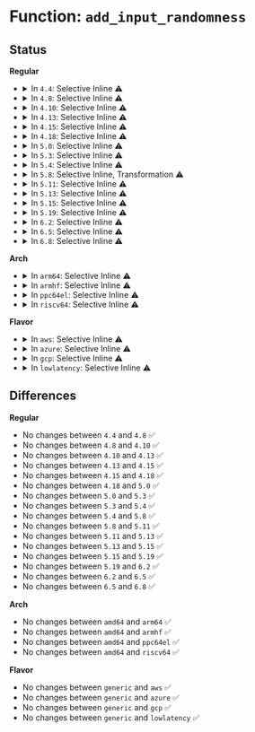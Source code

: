 # Function: <code>add_input_randomness</code>

## Status
<b>Regular</b>
<ul>
<li>
<details>
<summary>In <code>4.4</code>: Selective Inline ⚠️</summary>

```c
void add_input_randomness(unsigned int type, unsigned int code, unsigned int value);
```

**Collision:** Unique Global

**Inline:** Selective

**Transformation:** False

**Instances:**

```
In drivers/char/random.c (ffffffff81512ec0)
Location: drivers/char/random.c:844
Inline: True
```
**Symbols:**

```
ffffffff81512ec0-ffffffff81512f4f: add_input_randomness (STB_GLOBAL)
```
</details>
</li>
<li>
<details>
<summary>In <code>4.8</code>: Selective Inline ⚠️</summary>

```c
void add_input_randomness(unsigned int type, unsigned int code, unsigned int value);
```

**Collision:** Unique Global

**Inline:** Selective

**Transformation:** False

**Instances:**

```
In drivers/char/random.c (ffffffff81566b90)
Location: drivers/char/random.c:1076
Inline: True
Direct callers:
  - drivers/input/input.c:input_handle_event
```
**Symbols:**

```
ffffffff81566b90-ffffffff81566c16: add_input_randomness (STB_GLOBAL)
```
</details>
</li>
<li>
<details>
<summary>In <code>4.10</code>: Selective Inline ⚠️</summary>

```c
void add_input_randomness(unsigned int type, unsigned int code, unsigned int value);
```

**Collision:** Unique Global

**Inline:** Selective

**Transformation:** False

**Instances:**

```
In drivers/char/random.c (ffffffff815932f0)
Location: drivers/char/random.c:1076
Inline: True
Direct callers:
  - drivers/input/input.c:input_handle_event
```
**Symbols:**

```
ffffffff815932f0-ffffffff81593376: add_input_randomness (STB_GLOBAL)
```
</details>
</li>
<li>
<details>
<summary>In <code>4.13</code>: Selective Inline ⚠️</summary>

```c
void add_input_randomness(unsigned int type, unsigned int code, unsigned int value);
```

**Collision:** Unique Global

**Inline:** Selective

**Transformation:** False

**Instances:**

```
In drivers/char/random.c (ffffffff815a70f0)
Location: drivers/char/random.c:1065
Inline: True
Direct callers:
  - drivers/input/input.c:input_handle_event
  - drivers/input/input.c:input_handle_event
  - drivers/input/input.c:input_handle_event
  - drivers/input/input.c:input_handle_event
  - drivers/input/input.c:input_handle_event
  - drivers/input/input.c:input_handle_event
  - drivers/input/input.c:input_handle_event
  - drivers/input/input.c:input_handle_event
  - drivers/input/input.c:input_handle_event
  - drivers/input/input.c:input_handle_event
  - drivers/input/input.c:input_handle_event
  - drivers/input/input.c:input_handle_event
```
**Symbols:**

```
ffffffff815a70f0-ffffffff815a717a: add_input_randomness (STB_GLOBAL)
```
</details>
</li>
<li>
<details>
<summary>In <code>4.15</code>: Selective Inline ⚠️</summary>

```c
void add_input_randomness(unsigned int type, unsigned int code, unsigned int value);
```

**Collision:** Unique Global

**Inline:** Selective

**Transformation:** False

**Instances:**

```
In drivers/char/random.c (ffffffff8160d9f0)
Location: drivers/char/random.c:1064
Inline: True
Direct callers:
  - drivers/input/input.c:input_handle_event
  - drivers/input/input.c:input_handle_event
  - drivers/input/input.c:input_handle_event
  - drivers/input/input.c:input_handle_event
  - drivers/input/input.c:input_handle_event
  - drivers/input/input.c:input_handle_event
  - drivers/input/input.c:input_handle_event
  - drivers/input/input.c:input_handle_event
  - drivers/input/input.c:input_handle_event
  - drivers/input/input.c:input_handle_event
  - drivers/input/input.c:input_handle_event
  - drivers/input/input.c:input_handle_event
```
**Symbols:**

```
ffffffff8160d9f0-ffffffff8160da7d: add_input_randomness (STB_GLOBAL)
```
</details>
</li>
<li>
<details>
<summary>In <code>4.18</code>: Selective Inline ⚠️</summary>

```c
void add_input_randomness(unsigned int type, unsigned int code, unsigned int value);
```

**Collision:** Unique Global

**Inline:** Selective

**Transformation:** False

**Instances:**

```
In drivers/char/random.c (ffffffff816474e0)
Location: drivers/char/random.c:1168
Inline: True
Direct callers:
  - drivers/input/input.c:input_handle_event
  - drivers/input/input.c:input_handle_event
  - drivers/input/input.c:input_handle_event
  - drivers/input/input.c:input_handle_event
  - drivers/input/input.c:input_handle_event
  - drivers/input/input.c:input_handle_event
  - drivers/input/input.c:input_handle_event
  - drivers/input/input.c:input_handle_event
  - drivers/input/input.c:input_handle_event
  - drivers/input/input.c:input_handle_event
  - drivers/input/input.c:input_handle_event
```
**Symbols:**

```
ffffffff816474e0-ffffffff8164756c: add_input_randomness (STB_GLOBAL)
```
</details>
</li>
<li>
<details>
<summary>In <code>5.0</code>: Selective Inline ⚠️</summary>

```c
void add_input_randomness(unsigned int type, unsigned int code, unsigned int value);
```

**Collision:** Unique Global

**Inline:** Selective

**Transformation:** False

**Instances:**

```
In drivers/char/random.c (ffffffff81665980)
Location: drivers/char/random.c:1177
Inline: True
Direct callers:
  - drivers/input/input.c:input_handle_event
  - drivers/input/input.c:input_handle_event
  - drivers/input/input.c:input_handle_event
  - drivers/input/input.c:input_handle_event
  - drivers/input/input.c:input_handle_event
  - drivers/input/input.c:input_handle_event
  - drivers/input/input.c:input_handle_event
  - drivers/input/input.c:input_handle_event
  - drivers/input/input.c:input_handle_event
  - drivers/input/input.c:input_handle_event
  - drivers/input/input.c:input_handle_event
```
**Symbols:**

```
ffffffff81665980-ffffffff81665a0c: add_input_randomness (STB_GLOBAL)
```
</details>
</li>
<li>
<details>
<summary>In <code>5.3</code>: Selective Inline ⚠️</summary>

```c
void add_input_randomness(unsigned int type, unsigned int code, unsigned int value);
```

**Collision:** Unique Global

**Inline:** Selective

**Transformation:** False

**Instances:**

```
In drivers/char/random.c (ffffffff8169bd40)
Location: drivers/char/random.c:1254
Inline: True
Direct callers:
  - drivers/input/input.c:input_handle_event
  - drivers/input/input.c:input_handle_event
  - drivers/input/input.c:input_handle_event
  - drivers/input/input.c:input_handle_event
  - drivers/input/input.c:input_handle_event
  - drivers/input/input.c:input_handle_event
  - drivers/input/input.c:input_handle_event
  - drivers/input/input.c:input_handle_event
  - drivers/input/input.c:input_handle_event
  - drivers/input/input.c:input_handle_event
  - drivers/input/input.c:input_handle_event
```
**Symbols:**

```
ffffffff8169bd40-ffffffff8169bdce: add_input_randomness (STB_GLOBAL)
```
</details>
</li>
<li>
<details>
<summary>In <code>5.4</code>: Selective Inline ⚠️</summary>

```c
void add_input_randomness(unsigned int type, unsigned int code, unsigned int value);
```

**Collision:** Unique Global

**Inline:** Selective

**Transformation:** False

**Instances:**

```
In drivers/char/random.c (ffffffff816bea70)
Location: drivers/char/random.c:1254
Inline: True
Direct callers:
  - drivers/input/input.c:input_handle_event
  - drivers/input/input.c:input_handle_event
  - drivers/input/input.c:input_handle_event
  - drivers/input/input.c:input_handle_event
  - drivers/input/input.c:input_handle_event
  - drivers/input/input.c:input_handle_event
  - drivers/input/input.c:input_handle_event
  - drivers/input/input.c:input_handle_event
  - drivers/input/input.c:input_handle_event
  - drivers/input/input.c:input_handle_event
  - drivers/input/input.c:input_handle_event
```
**Symbols:**

```
ffffffff816bea70-ffffffff816beafe: add_input_randomness (STB_GLOBAL)
```
</details>
</li>
<li>
<details>
<summary>In <code>5.8</code>: Selective Inline, Transformation ⚠️</summary>

```c
void add_input_randomness(unsigned int type, unsigned int code, unsigned int value);
```

**Collision:** Unique Global

**Inline:** Selective

**Transformation:** True

**Instances:**

```
In drivers/char/random.c (ffffffff817729f0)
Location: drivers/char/random.c:1201
Inline: True
Direct callers:
  - drivers/input/input.c:input_handle_event
```
**Symbols:**

```
ffffffff817729f0-ffffffff81772a72: add_input_randomness.part.0 (STB_LOCAL)
ffffffff81772a80-ffffffff81772a9c: add_input_randomness (STB_GLOBAL)
```
</details>
</li>
<li>
<details>
<summary>In <code>5.11</code>: Selective Inline ⚠️</summary>

```c
void add_input_randomness(unsigned int type, unsigned int code, unsigned int value);
```

**Collision:** Unique Global

**Inline:** Selective

**Transformation:** False

**Instances:**

```
In drivers/char/random.c (ffffffff8178da40)
Location: drivers/char/random.c:1201
Inline: True
Direct callers:
  - drivers/input/input.c:input_handle_event
```
**Symbols:**

```
ffffffff8178da40-ffffffff8178dab1: add_input_randomness (STB_GLOBAL)
```
</details>
</li>
<li>
<details>
<summary>In <code>5.13</code>: Selective Inline ⚠️</summary>

```c
void add_input_randomness(unsigned int type, unsigned int code, unsigned int value);
```

**Collision:** Unique Global

**Inline:** Selective

**Transformation:** False

**Instances:**

```
In drivers/char/random.c (ffffffff817713b0)
Location: drivers/char/random.c:1191
Inline: True
Direct callers:
  - drivers/input/input.c:input_handle_event
```
**Symbols:**

```
ffffffff817713b0-ffffffff8177141f: add_input_randomness (STB_GLOBAL)
```
</details>
</li>
<li>
<details>
<summary>In <code>5.15</code>: Selective Inline ⚠️</summary>

```c
void add_input_randomness(unsigned int type, unsigned int code, unsigned int value);
```

**Collision:** Unique Global

**Inline:** Selective

**Transformation:** False

**Instances:**

```
In drivers/char/random.c (ffffffff817f6f60)
Location: drivers/char/random.c:1211
Inline: True
Direct callers:
  - drivers/input/input.c:input_handle_event
```
**Symbols:**

```
ffffffff817f6f60-ffffffff817f6fcc: add_input_randomness (STB_GLOBAL)
```
</details>
</li>
<li>
<details>
<summary>In <code>5.19</code>: Selective Inline ⚠️</summary>

```c
void add_input_randomness(unsigned int type, unsigned int code, unsigned int value);
```

**Collision:** Unique Global

**Inline:** Selective

**Transformation:** False

**Instances:**

```
In drivers/char/random.c (ffffffff81934a90)
Location: drivers/char/random.c:1101
Inline: True
Direct callers:
  - drivers/input/input.c:input_handle_event
```
**Symbols:**

```
ffffffff81934a90-ffffffff81934ae3: add_input_randomness (STB_GLOBAL)
```
</details>
</li>
<li>
<details>
<summary>In <code>6.2</code>: Selective Inline ⚠️</summary>

```c
void add_input_randomness(unsigned int type, unsigned int code, unsigned int value);
```

**Collision:** Unique Global

**Inline:** Selective

**Transformation:** False

**Instances:**

```
In drivers/char/random.c (ffffffff81a94630)
Location: drivers/char/random.c:1193
Inline: True
```
**Symbols:**

```
ffffffff81a94630-ffffffff81a94683: add_input_randomness (STB_GLOBAL)
```
</details>
</li>
<li>
<details>
<summary>In <code>6.5</code>: Selective Inline ⚠️</summary>

```c
void add_input_randomness(unsigned int type, unsigned int code, unsigned int value);
```

**Collision:** Unique Global

**Inline:** Selective

**Transformation:** False

**Instances:**

```
In drivers/char/random.c (ffffffff81adfe50)
Location: drivers/char/random.c:1193
Inline: True
```
**Symbols:**

```
ffffffff81adfe50-ffffffff81adfea3: add_input_randomness (STB_GLOBAL)
```
</details>
</li>
<li>
<details>
<summary>In <code>6.8</code>: Selective Inline ⚠️</summary>

```c
void add_input_randomness(unsigned int type, unsigned int code, unsigned int value);
```

**Collision:** Unique Global

**Inline:** Selective

**Transformation:** False

**Instances:**

```
In drivers/char/random.c (ffffffff81b33270)
Location: drivers/char/random.c:1193
Inline: True
```
**Symbols:**

```
ffffffff81b33270-ffffffff81b332c3: add_input_randomness (STB_GLOBAL)
```
</details>
</li>
</ul>
<b>Arch</b>
<ul>
<li>
<details>
<summary>In <code>arm64</code>: Selective Inline ⚠️</summary>

```c
void add_input_randomness(unsigned int type, unsigned int code, unsigned int value);
```

**Collision:** Unique Global

**Inline:** Selective

**Transformation:** False

**Instances:**

```
In drivers/char/random.c (ffff8000108af830)
Location: drivers/char/random.c:1254
Inline: True
Direct callers:
  - drivers/input/input.c:input_handle_event
  - drivers/input/input.c:input_handle_event
  - drivers/input/input.c:input_handle_event
  - drivers/input/input.c:input_handle_event
  - drivers/input/input.c:input_handle_event
  - drivers/input/input.c:input_handle_event
  - drivers/input/input.c:input_handle_event
  - drivers/input/input.c:input_handle_event
  - drivers/input/input.c:input_handle_event
```
**Symbols:**

```
ffff8000108af830-ffff8000108af914: add_input_randomness (STB_GLOBAL)
```
</details>
</li>
<li>
<details>
<summary>In <code>armhf</code>: Selective Inline ⚠️</summary>

```c
void add_input_randomness(unsigned int type, unsigned int code, unsigned int value);
```

**Collision:** Unique Global

**Inline:** Selective

**Transformation:** False

**Instances:**

```
In drivers/char/random.c (c09aae48)
Location: drivers/char/random.c:1254
Inline: True
Direct callers:
  - drivers/input/input.c:input_handle_event
  - drivers/input/input.c:input_handle_event
  - drivers/input/input.c:input_handle_event
  - drivers/input/input.c:input_handle_event
  - drivers/input/input.c:input_handle_event
  - drivers/input/input.c:input_handle_event
  - drivers/input/input.c:input_handle_event
  - drivers/input/input.c:input_handle_event
  - drivers/input/input.c:input_handle_event
  - drivers/input/input.c:input_handle_event
  - drivers/input/input.c:input_handle_event
  - drivers/input/input.c:input_handle_event
```
**Symbols:**

```
c09aae48-c09aaf14: add_input_randomness (STB_GLOBAL)
```
</details>
</li>
<li>
<details>
<summary>In <code>ppc64el</code>: Selective Inline ⚠️</summary>

```c
void add_input_randomness(unsigned int type, unsigned int code, unsigned int value);
```

**Collision:** Unique Global

**Inline:** Selective

**Transformation:** False

**Instances:**

```
In drivers/char/random.c (c000000000947850)
Location: drivers/char/random.c:1254
Inline: True
Direct callers:
  - drivers/input/input.c:input_handle_event
  - drivers/input/input.c:input_handle_event
  - drivers/input/input.c:input_handle_event
  - drivers/input/input.c:input_handle_event
  - drivers/input/input.c:input_handle_event
  - drivers/input/input.c:input_handle_event
  - drivers/input/input.c:input_handle_event
  - drivers/input/input.c:input_handle_event
  - drivers/input/input.c:input_handle_event
  - drivers/input/input.c:input_handle_event
  - drivers/input/input.c:input_handle_event
  - drivers/input/input.c:input_handle_event
  - drivers/input/input.c:input_handle_event
  - drivers/input/input.c:input_handle_event
```
**Symbols:**

```
c000000000947850-c00000000094794c: add_input_randomness (STB_GLOBAL)
```
</details>
</li>
<li>
<details>
<summary>In <code>riscv64</code>: Selective Inline ⚠️</summary>

```c
void add_input_randomness(unsigned int type, unsigned int code, unsigned int value);
```

**Collision:** Unique Global

**Inline:** Selective

**Transformation:** False

**Instances:**

```
In drivers/char/random.c (ffffffe000563150)
Location: drivers/char/random.c:1254
Inline: True
Direct callers:
  - drivers/input/input.c:input_handle_event
  - drivers/input/input.c:input_handle_event
  - drivers/input/input.c:input_handle_event
  - drivers/input/input.c:input_handle_event
  - drivers/input/input.c:input_handle_event
  - drivers/input/input.c:input_handle_event
  - drivers/input/input.c:input_handle_event
  - drivers/input/input.c:input_handle_event
  - drivers/input/input.c:input_handle_event
  - drivers/input/input.c:input_handle_event
  - drivers/input/input.c:input_handle_event
  - drivers/input/input.c:input_handle_event
```
**Symbols:**

```
ffffffe000563150-ffffffe00056320c: add_input_randomness (STB_GLOBAL)
```
</details>
</li>
</ul>
<b>Flavor</b>
<ul>
<li>
<details>
<summary>In <code>aws</code>: Selective Inline ⚠️</summary>

```c
void add_input_randomness(unsigned int type, unsigned int code, unsigned int value);
```

**Collision:** Unique Global

**Inline:** Selective

**Transformation:** False

**Instances:**

```
In drivers/char/random.c (ffffffff816844e0)
Location: drivers/char/random.c:1254
Inline: True
Direct callers:
  - drivers/input/input.c:input_handle_event
  - drivers/input/input.c:input_handle_event
  - drivers/input/input.c:input_handle_event
  - drivers/input/input.c:input_handle_event
  - drivers/input/input.c:input_handle_event
  - drivers/input/input.c:input_handle_event
  - drivers/input/input.c:input_handle_event
  - drivers/input/input.c:input_handle_event
  - drivers/input/input.c:input_handle_event
  - drivers/input/input.c:input_handle_event
  - drivers/input/input.c:input_handle_event
```
**Symbols:**

```
ffffffff816844e0-ffffffff8168456e: add_input_randomness (STB_GLOBAL)
```
</details>
</li>
<li>
<details>
<summary>In <code>azure</code>: Selective Inline ⚠️</summary>

```c
void add_input_randomness(unsigned int type, unsigned int code, unsigned int value);
```

**Collision:** Unique Global

**Inline:** Selective

**Transformation:** False

**Instances:**

```
In drivers/char/random.c (ffffffff81662160)
Location: drivers/char/random.c:1254
Inline: True
Direct callers:
  - drivers/input/input.c:input_handle_event
  - drivers/input/input.c:input_handle_event
  - drivers/input/input.c:input_handle_event
  - drivers/input/input.c:input_handle_event
  - drivers/input/input.c:input_handle_event
  - drivers/input/input.c:input_handle_event
  - drivers/input/input.c:input_handle_event
  - drivers/input/input.c:input_handle_event
  - drivers/input/input.c:input_handle_event
  - drivers/input/input.c:input_handle_event
  - drivers/input/input.c:input_handle_event
```
**Symbols:**

```
ffffffff81662160-ffffffff816621ee: add_input_randomness (STB_GLOBAL)
```
</details>
</li>
<li>
<details>
<summary>In <code>gcp</code>: Selective Inline ⚠️</summary>

```c
void add_input_randomness(unsigned int type, unsigned int code, unsigned int value);
```

**Collision:** Unique Global

**Inline:** Selective

**Transformation:** False

**Instances:**

```
In drivers/char/random.c (ffffffff816b28b0)
Location: drivers/char/random.c:1254
Inline: True
Direct callers:
  - drivers/input/input.c:input_handle_event
  - drivers/input/input.c:input_handle_event
  - drivers/input/input.c:input_handle_event
  - drivers/input/input.c:input_handle_event
  - drivers/input/input.c:input_handle_event
  - drivers/input/input.c:input_handle_event
  - drivers/input/input.c:input_handle_event
  - drivers/input/input.c:input_handle_event
  - drivers/input/input.c:input_handle_event
  - drivers/input/input.c:input_handle_event
  - drivers/input/input.c:input_handle_event
```
**Symbols:**

```
ffffffff816b28b0-ffffffff816b293e: add_input_randomness (STB_GLOBAL)
```
</details>
</li>
<li>
<details>
<summary>In <code>lowlatency</code>: Selective Inline ⚠️</summary>

```c
void add_input_randomness(unsigned int type, unsigned int code, unsigned int value);
```

**Collision:** Unique Global

**Inline:** Selective

**Transformation:** False

**Instances:**

```
In drivers/char/random.c (ffffffff816ccdd0)
Location: drivers/char/random.c:1254
Inline: True
Direct callers:
  - drivers/input/input.c:input_handle_event
  - drivers/input/input.c:input_handle_event
  - drivers/input/input.c:input_handle_event
  - drivers/input/input.c:input_handle_event
  - drivers/input/input.c:input_handle_event
  - drivers/input/input.c:input_handle_event
  - drivers/input/input.c:input_handle_event
  - drivers/input/input.c:input_handle_event
  - drivers/input/input.c:input_handle_event
  - drivers/input/input.c:input_handle_event
  - drivers/input/input.c:input_handle_event
```
**Symbols:**

```
ffffffff816ccdd0-ffffffff816cce74: add_input_randomness (STB_GLOBAL)
```
</details>
</li>
</ul>

## Differences
<b>Regular</b>
<ul>
<li>
No changes between <code>4.4</code> and <code>4.8</code> ✅
</li>
<li>
No changes between <code>4.8</code> and <code>4.10</code> ✅
</li>
<li>
No changes between <code>4.10</code> and <code>4.13</code> ✅
</li>
<li>
No changes between <code>4.13</code> and <code>4.15</code> ✅
</li>
<li>
No changes between <code>4.15</code> and <code>4.18</code> ✅
</li>
<li>
No changes between <code>4.18</code> and <code>5.0</code> ✅
</li>
<li>
No changes between <code>5.0</code> and <code>5.3</code> ✅
</li>
<li>
No changes between <code>5.3</code> and <code>5.4</code> ✅
</li>
<li>
No changes between <code>5.4</code> and <code>5.8</code> ✅
</li>
<li>
No changes between <code>5.8</code> and <code>5.11</code> ✅
</li>
<li>
No changes between <code>5.11</code> and <code>5.13</code> ✅
</li>
<li>
No changes between <code>5.13</code> and <code>5.15</code> ✅
</li>
<li>
No changes between <code>5.15</code> and <code>5.19</code> ✅
</li>
<li>
No changes between <code>5.19</code> and <code>6.2</code> ✅
</li>
<li>
No changes between <code>6.2</code> and <code>6.5</code> ✅
</li>
<li>
No changes between <code>6.5</code> and <code>6.8</code> ✅
</li>
</ul>
<b>Arch</b>
<ul>
<li>
No changes between <code>amd64</code> and <code>arm64</code> ✅
</li>
<li>
No changes between <code>amd64</code> and <code>armhf</code> ✅
</li>
<li>
No changes between <code>amd64</code> and <code>ppc64el</code> ✅
</li>
<li>
No changes between <code>amd64</code> and <code>riscv64</code> ✅
</li>
</ul>
<b>Flavor</b>
<ul>
<li>
No changes between <code>generic</code> and <code>aws</code> ✅
</li>
<li>
No changes between <code>generic</code> and <code>azure</code> ✅
</li>
<li>
No changes between <code>generic</code> and <code>gcp</code> ✅
</li>
<li>
No changes between <code>generic</code> and <code>lowlatency</code> ✅
</li>
</ul>
